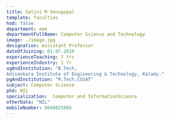 ```yaml
---
title: Salini M Venugopal
template: faculties
hod: false
department: eee
departmentFullName: Computer Science and Technology
image: ./image.jpg
designation: Assistant Professor
dateOfJoining: 01.07.2010
experienceTeaching: 7 Yrs
experienceIndustry: 1 Yr
ugAndInstitution: "B.Tech,
Adisankara Institute of Engineering & Technology, Kalady."
pgAndInstitution: "M.Tech,CUSAT"
subject: Computer Science
phd: NIL
specialization:  Computer and InformationScience
otherData: "NIL"
mobileNumber: 9048825985
---
```

